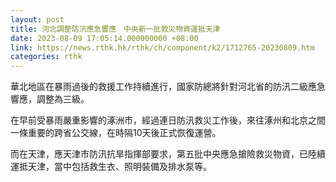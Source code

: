 ```yaml
---
layout: post
title: 河北調整防汛應急響應　中央新一批救災物資運抵天津
date: 2023-08-09 17:05:14.000000000 +08:00
link: https://news.rthk.hk/rthk/ch/component/k2/1712765-20230809.htm
categories: rthk
---
```


華北地區在暴雨過後的救援工作持續進行，國家防總將針對河北省的防汛二級應急響應，調整為三級。

在早前受暴雨嚴重影響的涿洲市，經過連日防汛救災工作後，來往涿州和北京之間一條重要的跨省公交線，在時隔10天後正式恢復運營。

而在天津，應天津市防汛抗旱指揮部要求，第五批中央應急搶險救災物資，已陸續運抵天津，當中包括救生衣、照明裝備及排水泵等。
